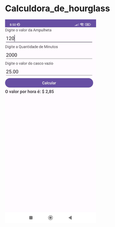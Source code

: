 # Calculdora_de_hourglass
<img src="https://github.com/aquino062/Calculdora_de_hourglass/blob/main/app/src/main/java/com/example/calculdora/assets/foto_dispositivo_movel.jpg" alt="calculadora de ampulheta" width="300"/>
